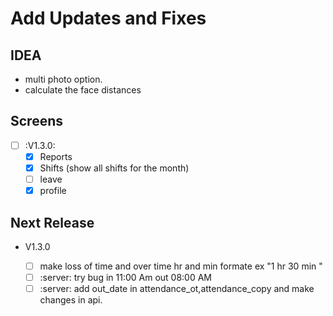 # Add Updates and Fixes

## IDEA

- multi photo option.
- calculate the face distances

## Screens

- [ ] :V1.3.0:
  - [x] Reports
  - [x] Shifts (show all shifts for the month)
  - [ ] leave
  - [x] profile

## Next Release

- V1.3.0

  - [ ] make loss of time and over time hr and min formate ex "1 hr 30 min "
  - [ ] :server: try bug in 11:00 Am out 08:00 AM
  - [ ] :server: add out_date in attendance_ot,attendance_copy and make changes
        in api.
